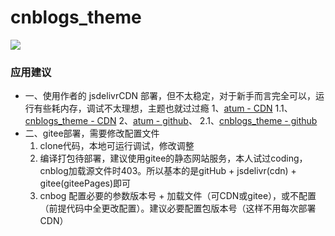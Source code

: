 # cnblogs_theme

[![](https://data.jsdelivr.com/v1/package/gh/cl9000/cnblogs_theme/badge)](https://www.jsdelivr.com/package/gh/cl9000/cnblogs_theme)

### 应用建议
* 一、使用作者的 jsdelivrCDN 部署，但不太稳定，对于新手而言完全可以，运行有些耗内存，调试不太理想，主题也就过过瘾
 1、[atum - CDN](https://www.jsdelivr.com/package/gh/cjunn/atum)
 1.1、[cnblogs_theme - CDN](https://www.jsdelivr.com/package/gh/YJLAugus/cnblogs_theme)
 2、[atum - github](https://github.com/cjunn/atum)、
 2.1、[cnblogs_theme - github](https://github.com/YJLAugus/cnblogs_theme)
* 二、gitee部署，需要修改配置文件
    1. clone代码，本地可运行调试，修改调整
    2. 编译打包待部署，建议使用gitee的静态网站服务，本人试过coding，cnblog加载源文件时403。所以基本的是gitHub + jsdelivr(cdn) + gitee(giteePages)即可
    3. cnbog 配置必要的参数版本号 + 加载文件（可CDN或gitee），或不配置（前提代码中全更改配置）。建议必要配置包版本号（这样不用每次部署CDN）


